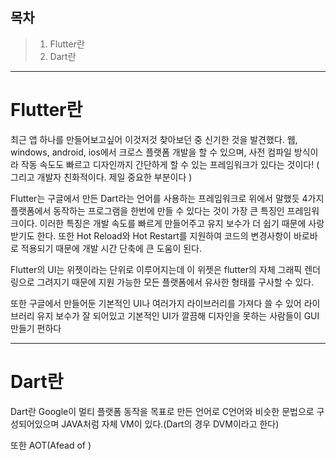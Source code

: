 
## 목차
>1. Flutter란
>2. Dart란 

---
# Flutter란
최근 앱 하나를 만들어보고싶어 이것저것 찾아보던 중 신기한 것을 발견했다.
웹, windows, android, ios에서 크로스 플랫폼 개발을 할 수 있으며, 사전 컴파일 방식이라 작동 속도도 빠르고 디자인까지 간단하게 할 수 있는 프레임워크가 있다는 것이다! 
( 그리고 개발자 친화적이다. 제일 중요한 부분이다 )

Flutter는 구글에서 만든 Dart라는 언어를 사용하는 프레임워크로 위에서 말했듯 4가지 플랫폼에서 동작하는 프로그램을 한번에 만들 수 있다는 것이 가장 큰 특징인 프레임워크이다. 이러한 특징은 개발 속도를 빠르게 만들어주고 유지 보수가 더 쉽기 때문에 사랑받기도 한다.
또한 Hot Reload와 Hot Restart를 지원하여 코드의 변경사항이 바로바로 적용되기 때문에 개발 시간 단축에 큰 도움이 된다.

Flutter의 UI는 위젯이라는 단위로 이루어지는데 이 위젯은 flutter의 자체 그래픽 렌더링으로 그려지기 때문에 지원 가능한 모든 플랫폼에서 유사한 형태를 구사할 수 있다. 

또한 구글에서 만들어둔 기본적인 UI나 여러가지 라이브러리를 가져다 쓸 수 있어 라이브러리 유지 보수가 잘 되어있고 기본적인 UI가 깔끔해 디자인을 못하는 사람들이 GUI만들기 편하다

---
# Dart란
Dart란 Google이 멀티 플랫폼 동작을 목표로 만든 언어로 C언어와 비슷한 문법으로 구성되어있으며 JAVA처럼 자체 VM이 있다.(Dart의 경우 DVM이라고 한다)

또한 AOT(Afead of )